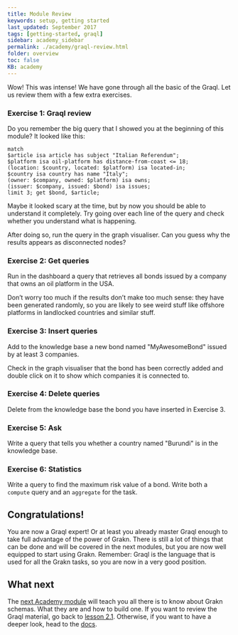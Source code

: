 ```yaml
---
title: Module Review
keywords: setup, getting started
last_updated: September 2017
tags: [getting-started, graql]
sidebar: academy_sidebar
permalink: ./academy/graql-review.html
folder: overview
toc: false
KB: academy
---
```


Wow! This was intense! We have gone through all the basic of the Graql. Let us review them with a few extra exercises.

### Exercise 1: Graql review
Do you remember the big query that I showed you at the beginning of this module? It looked like this:

```graql
match
$article isa article has subject "Italian Referendum";
$platform isa oil-platform has distance-from-coast <= 18;
(location: $country, located: $platform) isa located-in;
$country isa country has name "Italy";
(owner: $company, owned: $platform) isa owns;
(issuer: $company, issued: $bond) isa issues;
limit 3; get $bond, $article;
```
Maybe it looked scary at the time, but by now you should be able to understand it completely. Try going over each line of the query and check whether you understand what is happening.

After doing so, run the query in the graph visualiser. Can you guess why the results appears as disconnected nodes?

### Exercise 2: Get queries
Run in the dashboard a query that retrieves all bonds issued by a company that owns an oil platform in the USA.

Don’t worry too much if the results don’t make too much sense: they have been generated randomly, so you are likely to see weird stuff like offshore platforms in landlocked countries and similar stuff.

### Exercise 3: Insert queries
Add to the knowledge base a new bond named "MyAwesomeBond" issued by at least 3 companies.

Check in the graph visualiser that the bond has been correctly added and double click on it to show which companies it is connected to.

### Exercise 4: Delete queries
Delete from the knowledge base the bond you have inserted in Exercise 3.

### Exercise 5: Ask
Write a query that tells you whether a country named "Burundi" is in the knowledge base.

### Exercise 6: Statistics
Write a query to find the maximum risk value of a bond.
Write both a `compute` query and an `aggregate` for the task.

## Congratulations!
You are now a Graql expert! Or at least you already master Graql enough to take full advantage of the power of Grakn. There is still a lot of things that can be done and will be covered in the next modules, but you are now well equipped to start using Grakn. Remember: Graql is the language that is used for all the Grakn tasks, so you are now in a very good position.

## What next
The [next Academy module](./schema-elements.html) will teach you all there is to know about Grakn schemas. What they are and how to build one. If you want to review the Graql material, go back to [lesson 2.1](./graql-intro.html). Otherwise, if you want to have a deeper look, head to the [docs](../index.html).
